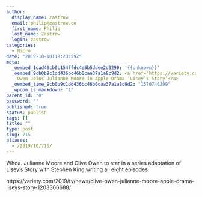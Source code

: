 ```yaml
---
author:
  display_name: zastrow
  email: philip@zastrow.co
  first_name: Philip
  last_name: Zastrow
  login: zastrow
categories:
  - Micro
date: "2019-10-10T18:23:59Z"
meta:
  _oembed_1cad49cb0c154ffdc4e5b5ddee2d3290: '{{unknown}}'
  _oembed_9cb0b9c1dd436bc46b0caa37a1a8c9d2: <a href="https://variety.com/2019/tv/news/clive-owen-julianne-moore-apple-drama-liseys-story-1203366688/">Clive
    Owen Joins Julianne Moore in Apple Drama ‘Lisey’s Story’</a>
  _oembed_time_9cb0b9c1dd436bc46b0caa37a1a8c9d2: "1570746299"
  _wpcom_is_markdown: "1"
parent_id: "0"
password: ""
published: true
status: publish
tags: []
title: ""
type: post
slug: 715
aliases:
  - /2019/10/715/
---
```

<p>Whoa. Julianne Moore and Clive Owen to star in a series adaptation of Lisey’s Story with Stephen King writing all eight episodes.</p>
<p>https://variety.com/2019/tv/news/clive-owen-julianne-moore-apple-drama-liseys-story-1203366688/</p>
